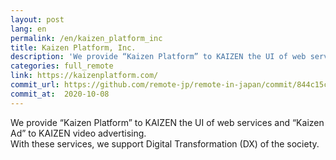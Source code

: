 ```yaml
---
layout: post
lang: en
permalink: /en/kaizen_platform_inc
title: Kaizen Platform, Inc.
description: 'We provide “Kaizen Platform” to KAIZEN the UI of web services and “Kaizen Ad” to KAIZEN video advertising. With these services, we support  Digital Transformation (DX) of the society.'
categories: full_remote
link: https://kaizenplatform.com/
commit_url: https://github.com/remote-jp/remote-in-japan/commit/844c15c30459960ca8226844089b4f19f517d1fd
commit_at:  2020-10-08
---
```


<p>We provide “Kaizen Platform” to KAIZEN the UI of web services and “Kaizen Ad” to KAIZEN video advertising.<br />With these services, we support  Digital Transformation (DX) of the society.</p>
